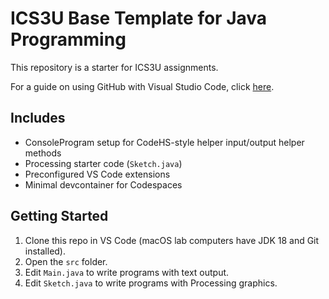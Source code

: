 # ICS3U Base Template for Java Programming
This repository is a starter for ICS3U assignments. 

For a guide on using GitHub with Visual Studio Code, click [here](https://github.com/SACHSTech/Using-GitHub).

## Includes
- ConsoleProgram setup for CodeHS-style helper input/output helper methods
- Processing starter code (`Sketch.java`)
- Preconfigured VS Code extensions
- Minimal devcontainer for Codespaces

## Getting Started
1. Clone this repo in VS Code (macOS lab computers have JDK 18 and Git installed).
2. Open the `src` folder.
3. Edit `Main.java` to write programs with text output.
4. Edit `Sketch.java` to write programs with Processing graphics.
